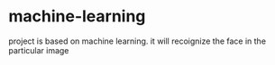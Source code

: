# machine-learning
project is based on machine learning.
it will recoignize the face in the particular image
